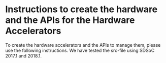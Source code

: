 # Instructions to create the hardware and the APIs for the Hardware Accelerators

To create the hardware accelerators and the APIs to manage them, please use the following instructions. We have tested the src-file using SDSoC 2017.1 and 2018.1.